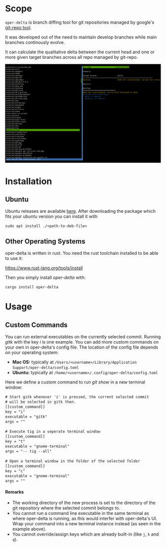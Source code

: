 # Scope
`oper-delta` is branch diffing tool for git repositories managed by google's [git-repo tool](https://source.android.com/setup/develop/repo).

It was developed out of the need to maintain develop branches while main branches continously evolve.

It can calculate the qualitative delta between the current head and one or more given target branches across all repo managed by git-repo.

![Screenshot](./screenshot.png)

# Installation

## Ubuntu

Ubuntu releases are available [here](https://github.com/elektronenhirn/oper-delta/releases/latest). After downloading the package which fits your ubuntu version you can install it with

```
sudo apt install ./<path-to-deb-file>
```

## Other Operating Systems

oper-delta is written in rust. You need the rust toolchain installed to be able to use it:

https://www.rust-lang.org/tools/install

Then you simply install _oper-delta_ with:

```
cargo install oper-delta
```

# Usage

## Custom Commands

You can run external executables on the currently selected commit. Running _gitk_ with the key _i_ is one example. You can add more custom commands on your own in oper-delta's config file. The location of the config file depends on your operating system:

- __Mac OS:__  typically at `/Users/<username>/Library/Application Support/oper-delta/config.toml`
- __Ubuntu:__ typically at `/home/<username>/.config/oper-delta/config.toml`

Here we define a custom command to run _git show_ in a new terminal window:

```
# Start gitk whenever 'i' is pressed, the current selected commit
# will be selected in gitk then.
[[custom_command]]
key = "i"
executable = "gitk"
args = ""

# Execute tig in a seperate terminal window
[[custom_command]]
key = "t"
executable = "gnome-terminal"
args = "-- tig --all"

# Open a terminal window in the folder of the selected folder
[[custom_command]]
key = "c"
executable = "gnome-terminal"
args = ""
```

#### Remarks

- The working directory of the new process is set to the directory of the git repository where the selected commit belongs to.
- You cannot run a command line executable in the same terminal as where oper-delta is running, as this would interfer with oper-delta's UI. Wrap your command into a new terminal instance instead (as seen in the example above).
- You cannot override/assign keys which are already built-in (like `j`, `k` and `q`).
